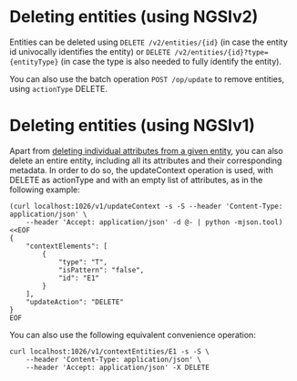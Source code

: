 # Deleting entities (using NGSIv2)

Entities can be deleted using `DELETE /v2/entities/{id}` (in case the entity id
univocally identifies the entity) or `DELETE /v2/entities/{id}?type={entityType}`
(in case the type is also needed to fully identify the entity).

You can also use the batch operation `POST /op/update` to remove entities, using
`actionType` DELETE.

# Deleting entities (using NGSIv1)

Apart from [deleting individual attributes from a given entity](append_and_delete.md),
you can also delete an entire entity, including all its attributes and
their corresponding metadata. In order to do so, the updateContext
operation is used, with DELETE as actionType and with an empty
list of attributes, as in the following example:

```
(curl localhost:1026/v1/updateContext -s -S --header 'Content-Type: application/json' \
    --header 'Accept: application/json' -d @- | python -mjson.tool) <<EOF
{
    "contextElements": [
        {
            "type": "T",
            "isPattern": "false",
            "id": "E1"
        }
    ],
    "updateAction": "DELETE"
}
EOF
```

You can also use the following equivalent convenience operation:
```
curl localhost:1026/v1/contextEntities/E1 -s -S \
    --header 'Content-Type: application/json' \
    --header 'Accept: application/json' -X DELETE
```
